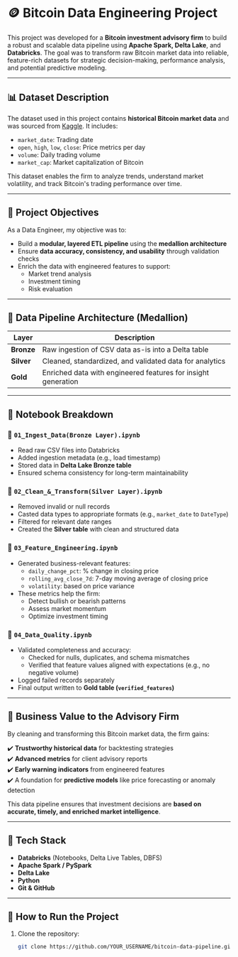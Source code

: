 # 🪙 Bitcoin Data Engineering Project

This project was developed for a **Bitcoin investment advisory firm** to build a robust and scalable data pipeline using **Apache Spark, Delta Lake**, and **Databricks**. The goal was to transform raw Bitcoin market data into reliable, feature-rich datasets for strategic decision-making, performance analysis, and potential predictive modeling.

---

## 📊 Dataset Description

The dataset used in this project contains **historical Bitcoin market data** and was sourced from [Kaggle](https://www.kaggle.com/). It includes:

- `market_date`: Trading date
- `open`, `high`, `low`, `close`: Price metrics per day
- `volume`: Daily trading volume
- `market_cap`: Market capitalization of Bitcoin

This dataset enables the firm to analyze trends, understand market volatility, and track Bitcoin's trading performance over time.

---

## 🎯 Project Objectives

As a Data Engineer, my objective was to:
- Build a **modular, layered ETL pipeline** using the **medallion architecture**
- Ensure **data accuracy, consistency, and usability** through validation checks
- Enrich the data with engineered features to support:
  - Market trend analysis
  - Investment timing
  - Risk evaluation

---

## 🧱 Data Pipeline Architecture (Medallion)

| Layer  | Description |
|--------|-------------|
| **Bronze** | Raw ingestion of CSV data as-is into a Delta table |
| **Silver** | Cleaned, standardized, and validated data for analytics |
| **Gold**   | Enriched data with engineered features for insight generation |

---

## 📁 Notebook Breakdown

### 📌 `01_Ingest_Data(Bronze Layer).ipynb`
- Read raw CSV files into Databricks
- Added ingestion metadata (e.g., load timestamp)
- Stored data in **Delta Lake Bronze table**
- Ensured schema consistency for long-term maintainability

### 📌 `02_Clean_&_Transform(Silver Layer).ipynb`
- Removed invalid or null records
- Casted data types to appropriate formats (e.g., `market_date` to `DateType`)
- Filtered for relevant date ranges
- Created the **Silver table** with clean and structured data

### 📌 `03_Feature_Engineering.ipynb`
- Generated business-relevant features:
  - `daily_change_pct`: % change in closing price
  - `rolling_avg_close_7d`: 7-day moving average of closing price
  - `volatility`: based on price variance
- These metrics help the firm:
  - Detect bullish or bearish patterns
  - Assess market momentum
  - Optimize investment timing

### 📌 `04_Data_Quality.ipynb`
- Validated completeness and accuracy:
  - Checked for nulls, duplicates, and schema mismatches
  - Verified that feature values aligned with expectations (e.g., no negative volume)
- Logged failed records separately
- Final output written to **Gold table (`verified_features`)**

---

## 💼 Business Value to the Advisory Firm

By cleaning and transforming this Bitcoin market data, the firm gains:

✔️ **Trustworthy historical data** for backtesting strategies  
✔️ **Advanced metrics** for client advisory reports  
✔️ **Early warning indicators** from engineered features  
✔️ A foundation for **predictive models** like price forecasting or anomaly detection

This data pipeline ensures that investment decisions are **based on accurate, timely, and enriched market intelligence**.

---

## 🧰 Tech Stack

- **Databricks** (Notebooks, Delta Live Tables, DBFS)
- **Apache Spark / PySpark**
- **Delta Lake**
- **Python**
- **Git & GitHub**

---

## 🧪 How to Run the Project

1. Clone the repository:
   ```bash
   git clone https://github.com/YOUR_USERNAME/bitcoin-data-pipeline.git
